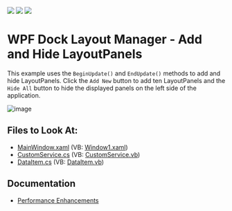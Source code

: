 <!-- default badges list -->
![](https://img.shields.io/endpoint?url=https://codecentral.devexpress.com/api/v1/VersionRange/285561365/19.2.5%2B)
[![](https://img.shields.io/badge/Open_in_DevExpress_Support_Center-FF7200?style=flat-square&logo=DevExpress&logoColor=white)](https://supportcenter.devexpress.com/ticket/details/T920784)
[![](https://img.shields.io/badge/📖_How_to_use_DevExpress_Examples-e9f6fc?style=flat-square)](https://docs.devexpress.com/GeneralInformation/403183)
<!-- default badges end -->

# WPF Dock Layout Manager - Add and Hide LayoutPanels

This example uses the `BeginUpdate()` and `EndUpdate()` methods to add and hide LayoutPanels. Click the `Add New` button to add ten LayoutPanels and the `Hide All` button to hide the displayed panels on the left side of the application.

![image](https://user-images.githubusercontent.com/12169834/174022199-1c0ee0d9-37d3-4cef-888c-de7d35c2f61a.png)

<!-- default file list -->
## Files to Look At:

* [MainWindow.xaml](./CS/MainWindow.xaml) (VB: [Window1.xaml](./VB/MainWindow.xaml))
* [CustomService.cs](./CS/CustomService.cs) (VB: [CustomService.vb](./VB/CustomService.vb))
* [DataItem.cs](./CS/DataItem.cs) (VB: [DataItem.vb](./VB/DataItem.vb))
<!-- default file list end -->

## Documentation

- [Performance Enhancements](https://docs.devexpress.com/WPF/401923/controls-and-libraries/layout-management/dock-windows/performance-enhancements)
